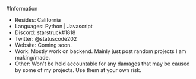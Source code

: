 #Information
- Resides: California
- Languages: Python | Javascript
- Discord: starstruck#1818
- Twitter: @statuscode202
- Website: Coming soon.
- Work: Mostly work on backend. Mainly just post random projects I am making/made.
- Other: Won't be held accountable for any damages that may be caused by some of my projects. Use them at your own risk.
